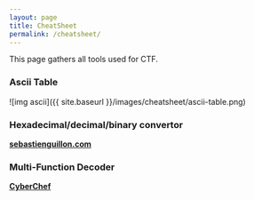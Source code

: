 ```yaml
---
layout: page
title: CheatSheet
permalink: /cheatsheet/
---
```


This page gathers all tools used for CTF.

### Ascii Table 

![img ascii]({{ site.baseurl }}/images/cheatsheet/ascii-table.png)

### Hexadecimal/decimal/binary convertor

**<a href="http://sebastienguillon.com/test/javascript/convertisseur.html" target="_blank">sebastienguillon.com</a>**

### Multi-Function Decoder

**<a href="https://gchq.github.io/CyberChef/" target="_blank">CyberChef</a>**


